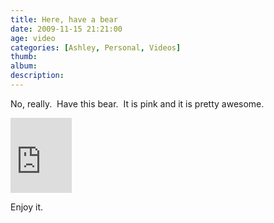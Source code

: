 ```yaml
---
title: Here, have a bear
date: 2009-11-15 21:21:00
age: video
categories: [Ashley, Personal, Videos]
thumb: 
album: 
description: 
---
```

<p>No, really.&nbsp; Have this bear.&nbsp; It is pink and it is pretty awesome.</p> <p><iframe src="https://skydrive.live.com/embed?cid=F443C8FEC5D6FFCE&amp;resid=F443C8FEC5D6FFCE%21224&amp;authkey=AEufcXSwrHWl3xY" width="98" height="120" frameborder="0" scrolling="no"></iframe></p> <p>Enjoy it.</p>
